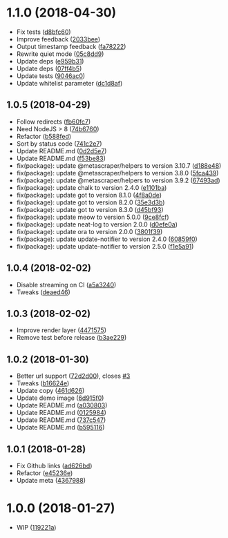 <a name="1.1.0"></a>
# 1.1.0 (2018-04-30)

* Fix tests ([d8bfc60](https://github.com/urlint/urlint-cli/commit/d8bfc60))
* Improve feedback ([2033bee](https://github.com/urlint/urlint-cli/commit/2033bee))
* Output timestamp feedback ([fa78222](https://github.com/urlint/urlint-cli/commit/fa78222))
* Rewrite quiet mode ([05c8dd9](https://github.com/urlint/urlint-cli/commit/05c8dd9))
* Update deps ([e959b31](https://github.com/urlint/urlint-cli/commit/e959b31))
* Update deps ([07ff4b5](https://github.com/urlint/urlint-cli/commit/07ff4b5))
* Update tests ([9046ac0](https://github.com/urlint/urlint-cli/commit/9046ac0))
* Update whitelist parameter ([dc1d8af](https://github.com/urlint/urlint-cli/commit/dc1d8af))



<a name="1.0.5"></a>
## 1.0.5 (2018-04-29)

* Follow redirects ([fb60fc7](https://github.com/urlint/urlint-cli/commit/fb60fc7))
* Need NodeJS > 8 ([74b6760](https://github.com/urlint/urlint-cli/commit/74b6760))
* Refactor ([b588fed](https://github.com/urlint/urlint-cli/commit/b588fed))
* Sort by status code ([741c2e7](https://github.com/urlint/urlint-cli/commit/741c2e7))
* Update README.md ([0d2d5e7](https://github.com/urlint/urlint-cli/commit/0d2d5e7))
* Update README.md ([f53be83](https://github.com/urlint/urlint-cli/commit/f53be83))
* fix(package): update @metascraper/helpers to version 3.10.7 ([d188e48](https://github.com/urlint/urlint-cli/commit/d188e48))
* fix(package): update @metascraper/helpers to version 3.8.0 ([5fca439](https://github.com/urlint/urlint-cli/commit/5fca439))
* fix(package): update @metascraper/helpers to version 3.9.2 ([67493ad](https://github.com/urlint/urlint-cli/commit/67493ad))
* fix(package): update chalk to version 2.4.0 ([e1101ba](https://github.com/urlint/urlint-cli/commit/e1101ba))
* fix(package): update got to version 8.1.0 ([4f8a0de](https://github.com/urlint/urlint-cli/commit/4f8a0de))
* fix(package): update got to version 8.2.0 ([35e3d3b](https://github.com/urlint/urlint-cli/commit/35e3d3b))
* fix(package): update got to version 8.3.0 ([d45bf93](https://github.com/urlint/urlint-cli/commit/d45bf93))
* fix(package): update meow to version 5.0.0 ([9ce8fcf](https://github.com/urlint/urlint-cli/commit/9ce8fcf))
* fix(package): update neat-log to version 2.0.0 ([d0efe0a](https://github.com/urlint/urlint-cli/commit/d0efe0a))
* fix(package): update ora to version 2.0.0 ([3801f39](https://github.com/urlint/urlint-cli/commit/3801f39))
* fix(package): update update-notifier to version 2.4.0 ([60859f0](https://github.com/urlint/urlint-cli/commit/60859f0))
* fix(package): update update-notifier to version 2.5.0 ([f1e5a91](https://github.com/urlint/urlint-cli/commit/f1e5a91))



<a name="1.0.4"></a>
## 1.0.4 (2018-02-02)

* Disable streaming on CI ([a5a3240](https://github.com/urlint/urlint-cli/commit/a5a3240))
* Tweaks ([deaed46](https://github.com/urlint/urlint-cli/commit/deaed46))



<a name="1.0.3"></a>
## 1.0.3 (2018-02-02)

* Improve render layer ([4471575](https://github.com/urlint/urlint-cli/commit/4471575))
* Remove test before release ([b3ae229](https://github.com/urlint/urlint-cli/commit/b3ae229))



<a name="1.0.2"></a>
## 1.0.2 (2018-01-30)

* Better url support ([72d2d00](https://github.com/urlint/urlint-cli/commit/72d2d00)), closes [#3](https://github.com/urlint/urlint-cli/issues/3)
* Tweaks ([b16624e](https://github.com/urlint/urlint-cli/commit/b16624e))
* Update copy ([461d626](https://github.com/urlint/urlint-cli/commit/461d626))
* Update demo image ([6d915f0](https://github.com/urlint/urlint-cli/commit/6d915f0))
* Update README.md ([a030803](https://github.com/urlint/urlint-cli/commit/a030803))
* Update README.md ([0125984](https://github.com/urlint/urlint-cli/commit/0125984))
* Update README.md ([737c547](https://github.com/urlint/urlint-cli/commit/737c547))
* Update README.md ([b595116](https://github.com/urlint/urlint-cli/commit/b595116))



<a name="1.0.1"></a>
## 1.0.1 (2018-01-28)

* Fix Github links ([ad626bd](https://github.com/urlint/urlint-cli/commit/ad626bd))
* Refactor ([e45236e](https://github.com/urlint/urlint-cli/commit/e45236e))
* Update meta ([4367988](https://github.com/urlint/urlint-cli/commit/4367988))



<a name="1.0.0"></a>
# 1.0.0 (2018-01-27)

* WIP ([119221a](https://github.com/urlint/urlint-cli/commit/119221a))



